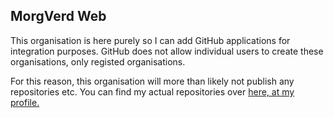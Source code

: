 ## MorgVerd Web

This organisation is here purely so I can add GitHub applications for integration purposes.
GitHub does not allow individual users to create these organisations, only registed organisations.

For this reason, this organisation will more than likely not publish any repositories etc. You can find
my actual repositories over [here, at my profile.](https://github.com/morgverd)

